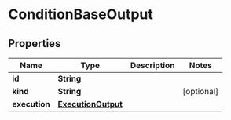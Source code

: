 

# ConditionBaseOutput


## Properties

| Name | Type | Description | Notes |
|------------ | ------------- | ------------- | -------------|
|**id** | **String** |  |  |
|**kind** | **String** |  |  [optional] |
|**execution** | [**ExecutionOutput**](ExecutionOutput.md) |  |  |



